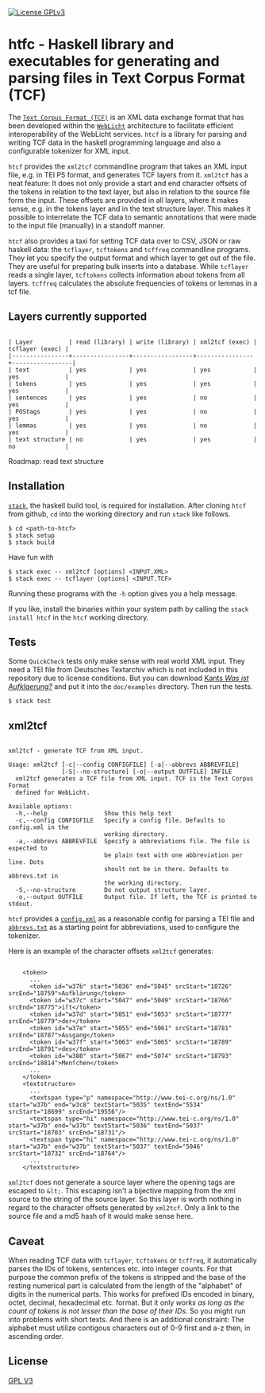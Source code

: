 [![License GPLv3](https://img.shields.io/badge/license-GPL_3-green.svg)](http://www.gnu.org/licenses/gpl-3.0.txt)

# htfc - Haskell library and executables for generating and parsing files in Text Corpus Format (TCF) #

The
[`Text Corpus Format (TCF)`](http://weblicht.sfs.uni-tuebingen.de/weblichtwiki/index.php/The_TCF_Format)
is an XML data exchange format that has been developed within the
[`WebLicht`](http://weblicht.sfs.uni-tuebingen.de/weblichtwiki/index.php/Main_Page)
architecture to facilitate efficient interoperability of the WebLicht
services. `htcf` is a library for parsing and writing TCF data in the
haskell programming language and also a configurable tokenizer for XML
input.

`htcf` provides the `xml2tcf` commandline program that takes an XML
input file, e.g. in TEI P5 format, and generates TCF layers from
it. `xml2tcf` has a neat feature: It does not only provide a start and
end character offsets of the tokens in relation to the text layer, but
also in relation to the source file form the input. These offsets are
provided in all layers, where it makes sense, e.g. in the tokens layer
and in the text structure layer. This makes it possible to interrelate
the TCF data to semantic annotations that were made to the input file
(manually) in a standoff manner.

`htcf` also provides a taxi for setting TCF data over to CSV, JSON or
raw haskell data: the `tcflayer`, `tcftokens` and `tcffreq`
commandline programs. They let you specify the output format and which
layer to get out of the file. They are useful for preparing bulk
inserts into a database. While `tcflayer` reads a single layer,
`tcftokens` collects information about tokens from all
layers. `tcffreq` calculates the absolute frequencies of tokens or
lemmas in a tcf file.



## Layers currently supported ##

<pre><code>
| Layer          | read (library) | write (library) | xml2tcf (exec) | tcflayer (exec) |
|----------------+----------------+-----------------+----------------+-----------------|
| text           | yes            | yes             | yes            | yes             |
| tokens         | yes            | yes             | yes            | yes             |
| sentences      | yes            | yes             | no             | yes             |
| POStags        | yes            | yes             | no             | yes             |
| lemmas         | yes            | yes             | no             | yes             |
| text structure | no             | yes             | yes            | no              |
</code></pre>

Roadmap: read text structure

## Installation ##

[`stack`](https://docs.haskellstack.org), the haskell build tool, is
required for installation. After cloning `htcf` from github, `cd` into
the working directory and run `stack` like follows.

	$ cd <path-to-htcf>
	$ stack setup
	$ stack build

Have fun with

	$ stack exec -- xml2tcf [options] <INPUT.XML>
    $ stack exec -- tcflayer [options] <INPUT.TCF>

Running these programs with the `-h` option gives you a help message.

If you like, install the binaries within your system path by calling
the `stack install htcf` in the `htcf` working directory.


## Tests ##

Some `QuickCheck` tests only make sense with real world XML input. They
need a TEI file from Deutsches Textarchiv which is not included in
this repository due to license conditions. But you can download
[Kants *Was ist Aufklaerung?*](http://www.deutschestextarchiv.de/book/download_xml/kant_aufklaerung_1784)
and put it into the `doc/examples` directory. Then run the tests.

    $ stack test


## xml2tcf ##


<pre><code>
xml2tcf - generate TCF from XML input.

Usage: xml2tcf [-c|--config CONFIGFILE] [-a|--abbrevs ABBREVFILE]
               [-S|--no-structure] [-o|--output OUTFILE] INFILE
  xml2tcf generates a TCF file from XML input. TCF is the Text Corpus Format
  defined for WebLicht.

Available options:
  -h,--help                Show this help text
  -c,--config CONFIGFILE   Specify a config file. Defaults to config.xml in the
                           working directory.
  -a,--abbrevs ABBREVFILE  Specify a abbreviations file. The file is expected to
                           be plain text with one abbreviation per line. Dots
                           shoult not be in there. Defaults to abbrevs.txt in
                           the working directory.
  -S,--no-structure        Do not output structure layer.
  -o,--output OUTFILE      Output file. If left, the TCF is printed to stdout.
</code></pre>

`htcf` provides a [`config.xml`](config.xml) as a reasonable config
for parsing a TEI file and [`abbrevs.txt`](abbrevs.txt) as a starting
point for abbreviations, used to configure the tokenizer.

Here is an example of the character offsets `xml2tcf` generates:

<pre><code>
    &lt;token>
      ...
      &lt;token id="w37b" start="5036" end="5045" srcStart="18726" srcEnd="18759">Aufklärung&lt;/token>
      &lt;token id="w37c" start="5047" end="5049" srcStart="18766" srcEnd="18775">iſt&lt;/token>
      &lt;token id="w37d" start="5051" end="5053" srcStart="18777" srcEnd="18779">der&lt;/token>
      &lt;token id="w37e" start="5055" end="5061" srcStart="18781" srcEnd="18787">Ausgang&lt;/token>
      &lt;token id="w37f" start="5063" end="5065" srcStart="18789" srcEnd="18791">des&lt;/token>
      &lt;token id="w380" start="5067" end="5074" srcStart="18793" srcEnd="18814">Menſchen&lt;/token>
	  ...
    &lt;/token>
	&lt;textstructure>
	  ...
	  &lt;textspan type="p" namespace="http://www.tei-c.org/ns/1.0" start="w37b" end="w3c8" textStart="5035" textEnd="5534" srcStart="18699" srcEnd="19556"/>
      &lt;textspan type="hi" namespace="http://www.tei-c.org/ns/1.0" start="w37b" end="w37b" textStart="5036" textEnd="5037" srcStart="18703" srcEnd="18731"/>
      &lt;textspan type="hi" namespace="http://www.tei-c.org/ns/1.0" start="w37b" end="w37b" textStart="5037" textEnd="5046" srcStart="18732" srcEnd="18764"/>
	  ...
    &lt;/textstructure>
</code></pre>

`xml2tcf` does not generate a source layer where the opening tags are
escaped to `&lt;`. This escaping isn't a bijective mapping from the
xml source to the string of the source layer. So this layer is worth
nothing in regard to the character offsets generated by
`xml2tcf`. Only a link to the source file and a md5 hash of it would
make sense here.

## Caveat ##

When reading TCF data with `tcflayer`, `tcftokens` or `tcffreq`, it
automatically parses the IDs of tokens, sentences etc. into integer
counts. For that purpose the common prefix of the tokens is stripped
and the base of the resting numerical part is calculated from the
length of the "alphabet" of digits in the numerical parts. This works
for prefixed IDs encoded in binary, octet, decimal, hexadecimal
etc. format. But it only *works as long as the count of tokens is not
lesser than the base of their IDs*. So you might run into problems
with short texts. And there is an additional constraint: The alphabet
must utilize contigous characters out of 0-9 first and a-z then, in
ascending order.

## License ##

[GPL V3](http://www.gnu.org/licenses/gpl-3.0.txt)
